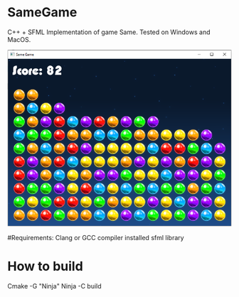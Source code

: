 # SameGame
C++ + SFML Implementation of game Same. Tested on Windows and MacOS. 

![Game window](https://github.com/CynicRus/SameGame/blob/main/screen.PNG)

#Requirements:
Clang or GCC compiler
installed sfml library
# How to build
Cmake -G "Ninja"
Ninja -C build
